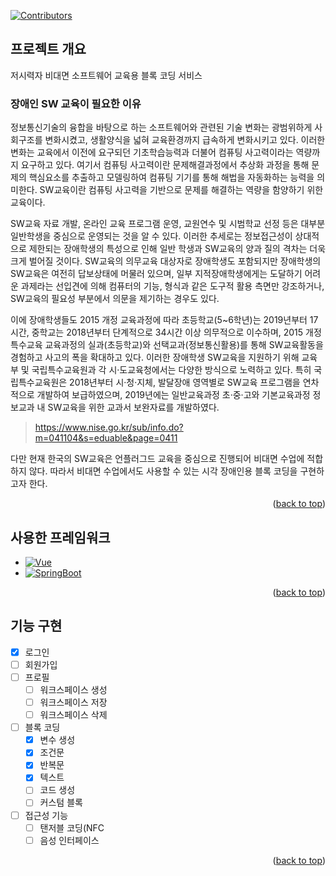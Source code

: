<a name="readme-top"></a>

[![Contributors][contributors-shield]][contributors-url]

## 프로젝트 개요

저시력자 비대면 소프트웨어 교육용 블록 코딩 서비스

### 장애인 SW 교육이 필요한 이유

정보통신기술의 융합을 바탕으로 하는 소프트웨어와 관련된 기술 변화는 광범위하게 사회구조를 변화시켰고,
생활양식을 넓혀 교육환경까지 급속하게 변화시키고 있다.
이러한 변화는 교육에서 이전에 요구되던 기초학습능력과 더불어
컴퓨팅 사고력이라는 역량까지 요구하고 있다.
여기서 컴퓨팅 사고력이란 문제해결과정에서 추상화 과정을 통해 문제의 핵심요소를 추출하고
모델링하여 컴퓨팅 기기를 통해 해법을 자동화하는 능력을 의미한다.
SW교육이란 컴퓨팅 사고력을 기반으로 문제를 해결하는 역량을 함양하기 위한 교육이다.

SW교육 자료 개발, 온라인 교육 프로그램 운영, 교원연수 및 시범학교 선정 등은
대부분 일반학생을 중심으로 운영되는 것을 알 수 있다.
이러한 추세로는 정보접근성이 상대적으로 제한되는 장애학생의 특성으로 인해
일반 학생과 SW교육의 양과 질의 격차는 더욱 크게 벌어질 것이다.
SW교육의 의무교육 대상자로 장애학생도 포함되지만
장애학생의 SW교육은 여전히 답보상태에 머물러 있으며,
일부 지적장애학생에게는 도달하기 어려운 과제라는 선입견에 의해
컴퓨터의 기능, 형식과 같은 도구적 활용 측면만 강조하거나,
SW교육의 필요성 부분에서 의문을 제기하는 경우도 있다.

이에 장애학생들도 2015 개정 교육과정에 따라 초등학교(5~6학년)는 2019년부터 17시간,
중학교는 2018년부터 단계적으로 34시간 이상 의무적으로 이수하며,
2015 개정특수교육 교육과정의 실과(초등학교)와 선택교과(정보통신활용)를 통해
SW교육활동을 경험하고 사고의 폭을 확대하고 있다.
이러한 장애학생 SW교육을 지원하기 위해 교육부 및 국립특수교육원과
각 시·도교육청에서는 다양한 방식으로 노력하고 있다.
특히 국립특수교육원은 2018년부터 시·청·지체, 발달장애 영역별로 SW교육 프로그램을
연차적으로 개발하여 보급하였으며, 2019년에는 일반교육과정 초‧중‧고와
기본교육과정 정보교과 내 SW교육을 위한 교과서 보완자료를 개발하였다.

> https://www.nise.go.kr/sub/info.do?m=041104&s=eduable&page=0411

다만 현재 한국의 SW교육은 언플러그드 교육을 중심으로 진행되어 비대면 수업에 적합하지 않다. 따라서 비대면 수업에서도 사용할 수 있는 시각 장애인용 블록 코딩을 구현하고자 한다.

<p align="right">(<a href="#readme-top">back to top</a>)</p>

## 사용한 프레임워크

* [![Vue][Vue.js]][Vue-url]
* [![SpringBoot][SpringBoot-shield]][SpringBoot-url]

<p align="right">(<a href="#readme-top">back to top</a>)</p>

## 기능 구현

- [x] 로그인
- [ ] 회원가입
- [ ] 프로필
    - [ ] 워크스페이스 생성
    - [ ] 워크스페이스 저장
    - [ ] 워크스페이스 삭제
- [ ] 블록 코딩
  - [x] 변수 생성
  - [x] 조건문
  - [x] 반복문
  - [x] 텍스트
  - [ ] 코드 생성
  - [ ] 커스텀 블록
- [ ] 접근성 기능
  - [ ] 탠저블 코딩(NFC 
  - [ ] 음성 인터페이스

<p align="right">(<a href="#readme-top">back to top</a>)</p>



<!-- MARKDOWN LINKS & IMAGES -->
<!-- https://www.markdownguide.org/basic-syntax/#reference-style-links -->
[contributors-shield]: https://img.shields.io/github/contributors/othneildrew/Best-README-Template.svg?style=for-the-badge
[contributors-url]: https://github.com/hko0451/2022-Capstone-Design/graphs/contributors
[SpringBoot-shield]: https://img.shields.io/badge/SpringBoot-6DB33F?style=flat-square&logo=Spring&logoColor=white
[SpringBoot-url]: https://spring.io/
[Vue.js]: https://img.shields.io/badge/Vue.js-35495E?style=for-the-badge&logo=vuedotjs&logoColor=4FC08D
[Vue-url]: https://vuejs.org/
